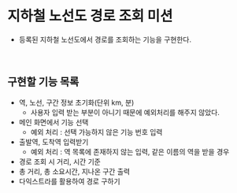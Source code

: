 # 지하철 노선도 경로 조회 미션
- 등록된 지하철 노선도에서 경로를 조회하는 기능을 구현한다.

<br>

## 구현할 기능 목록

- 역, 노선, 구간 정보 초기화(단위 km, 분)
  - 사용자 입력 받는 부분이 아니기 때문에 예외처리를 해주지 않았다.
- 메인 화면에서 기능 선택
  - 예외 처리 : 선택 가능하지 않은 기능 번호 입력
- 출발역, 도착역 입력받기
  - 예외 처리 : 역 목록에 존재하지 않는 입력, 같은 이름의 역을 받을 경우
- 경로 조회 시 거리, 시간 기준
- 총 거리, 총 소요시간, 지나온 구간 출력
- 다익스트라를 활용하여 경로 구하기